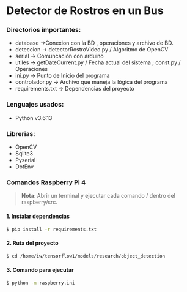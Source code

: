 # Detector de Rostros en un Bus

### Directorios importantes:
* database ->Conexion con la BD , operaciones y archivo de BD.
* deteccion -> detectorRostroVideo.py / Algoritmo de OpenCV
* serial -> Comuncación con arduino
* utiles -> getDateCurrent.py / Fecha actual del sistema ; const.py / Operaciones
* ini.py -> Punto de Inicio del programa
* controlador.py -> Archivo que maneja la lógica del programa
* requirements.txt -> Dependencias del proyecto
### Lenguajes usados:

* Python v3.6.13

### Librerias:
* OpenCV
* Sqlite3
* Pyserial
* DotEnv

### Comandos Raspberry Pi 4
> **Nota**: Abrir un terminal y ejecutar cada comando / dentro del raspberry/src.
#### 1. Instalar dependencias
```bash
$ pip install -r requirements.txt
```
#### 2. Ruta del proyecto
```bash
$ cd /home/iw/tensorflow1/models/research/object_detection
```
#### 3. Comando para ejecutar
```bash
$ python -m raspberry.ini      
```